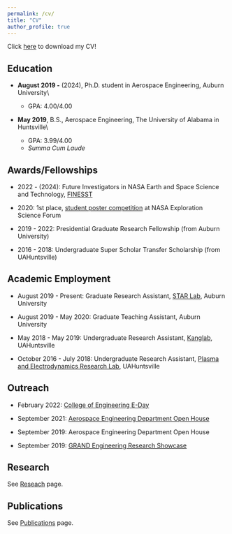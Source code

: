 ```yaml
---
permalink: /cv/
title: "CV"
author_profile: true
---
```

Click [here](/files/RNakano_CV_June2022.pdf) to download my CV!


## Education
- **August 2019 -** (2024), Ph.D. student in Aerospace Engineering, Auburn University\
    * GPA: 4.00/4.00

- **May 2019**, B.S., Aerospace Engineering, The University of Alabama in Huntsville\
    * GPA: 3.99/4.00
    * _Summa Cum Laude_

## Awards/Fellowships
- 2022 - (2024): Future Investigators in NASA Earth and Space Science and Technology, [FINESST](https://nspires.nasaprs.com/external/solicitations/summary!init.do?solId=3E72ED7E1FBDF8155A4E2DA033EF7449&stack=redirect)

- 2020: 1st place, [student poster competition](https://sservi.nasa.gov/articles/nesf-student-poster-competition-2020/) at NASA Exploration Science Forum

- 2019 - 2022: Presidential Graduate Research Fellowship (from Auburn University)

- 2016 - 2018: Undergraduate Super Scholar Transfer Scholarship (from UAHuntsville)

## Academic Employment
- August 2019 - Present: Graduate Research Assistant, [STAR Lab](http://eng.auburn.edu/~mzh0114/index.html), Auburn University

- August 2019 - May 2020: Graduate Teaching Assistant, Auburn University

- May 2018 - May 2019: Undergraduate Research Assistant, [Kanglab](https://kanglab.uah.edu/home), UAHuntsville

- October 2016 - July 2018: Undergraduate Research Assistant, [Plasma and Electrodynamics Research Lab](https://www.uah.edu/perl), UAHuntsville

## Outreach
- February 2022: [College of Engineering E-Day](https://eng.auburn.edu/outreach/k-12/eday/)

- September 2021: [Aerospace Engineering Department Open House](https://eng.auburn.edu/news/2021/08/auburn-aerospace-engineering-open-house-in-september)

- September 2019: Aerospace Engineering Department Open House

- September 2019: [GRAND Engineering Research Showcase](https://eng.auburn.edu/outreach/k-12/grand/index.html)

## Research
See [Reseach](/research) page.

## Publications
See [Publications](/publications) page.
